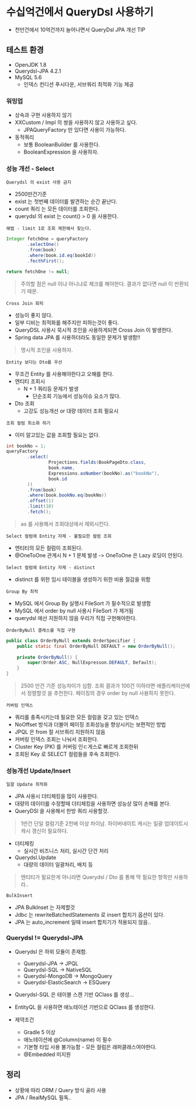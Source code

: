 # 수십억건에서 QueryDsl 사용하기
- 천만건에서 10억건까지 늘어나면서 QueryDsl JPA 개선 TIP

## 테스트 환경
- OpenJDK 1.8
- Querydsl-JPA 4.2.1
- MySQL 5.6
    - 인덱스 컨디션 푸시다운, 서브쿼리 최적화 기능 제공
    
### 워밍업
- 상속과 구현 사용하지 않기
- XXCustom / Impl 의 쌍을 사용하지 않고 사용하고 싶다.
    - JPAQueryFactory 만 있다면 사용이 가능하다.
- 동적쿼리
    - 보통 BooleanBuilder 를 사용한다.
    - BooleanExpression 을 사용하자.
    

### 성능 개선 - Select
`Querydsl 의 exist 사용 금지`
- 2500만건기준
- exist 는 첫번째 데이터를 발견하는 순간 끝난다.
- count 쿼리 는 모든 데이터를 조회한다.
- querydsl 의 exist 는 count() > 0 을 사용한다.

`해법 - limit 1로 조회 제한해서 찾는다.`
```java
Integer fetchOne = queryFactory
        .selectOne()
        .from(book)
        .where(book.id.eq(bookId))
        .fecthFirst();

return fetchOne != null;
```
> 주의할 점은 null 이냐 아니냐로 체크를 해야한다. 결과가 없다면 null 이 반환되기 때문.

`Cross Join 회피`
- 성능이 좋지 않다.
- 일부 디비는 최적화를 해주지만 피하는것이 좋다.
- QueryDSL 사용시 묵시적 조인을 사용하게되면 Cross Join 이 발생한다.
- Spring data JPA 를 사용하더라도 동일한 문제가 발생함!!

> 명시적 조인을 사용하자.

`Entity 보다는 Dto를 우선`
- 무조건 Entity 를 사용해야한다고 오해를 한다.
- 엔티티 조회시 
  - N + 1 쿼리등 문제가 발생
    - 단순조회 기능에서 성능이슈 요소가 많다.
- Dto 조회
    - 고강도 성능개선 or 대량 데이터 조회 필요시

`조회 컬럼 최소화 하기`
- 이미 알고있는 값을 조회할 필요는 없다.
```java
int bookNo = 1;
queryFactory
        .select(
                Projections.fields(BookPageDto.class,        
                book.name,
                Expressions.asNumber(bookNo).as("bookNo"),
                book.id
        ))
        .from(book)
        .where(book.bookNo.eq(bookNo))
        .offset(1)
        .limit(10)
        .fetch();
```
> as 를 사용해서 조회대상에서 제외시킨다.

`Select 컬럼에 Entity 자제 - 불필요한 컬럼 조회`
- 엔티티의 모든 컬럼이 조회된다.
- @OneToOne 관계시 N + 1 문제 발생 -> OneToOne 은 Lazy 로딩이 안된다.

`Select 컬럼에 Entity 자제 - distinct`
- distinct 를 위한 임시 테이블을 생성하기 위한 비용 절감을 위함


`Group By 최적`
- MySQL 에서 Group By 실행시 FileSort 가 필수적으로 발생함
- MySQL 에서 order by null 사용시 FileSort 가 제거됨
- querydsl 에선 지원하지 않음 우리가 직접 구현해야한다.

`OrderByNull 클래스를 직접 구현`
```java
public class OrderByNull extends OrderSpecifier {
    public static final OrderByNull DEFAULT = new OrderByNull();
    
    private OrderByNull() {
        super(Order.ASC, NullExpresson.DEFAULT, Default);
    }
}
```
> 2500 만건 기준 성능차이가 심함.
> 조회 결과가 100건 이하라면 애플리케이션에서 정렬할것 을 추천한다.
> 페이징의 경우 order by null 사용하지 못한다.

`커버링 인덱스`
- 쿼리를 충족시키는데 필요한 모든 컬럼을 갖고 있는 인덱스
- NoOffset 방식과 더불어 페이징 조회성능을 향상시키는 보편적인 방법
- JPQL 은 from 절 서브쿼리 지원하지 않음
- 커버링 인덱스 조회는 나눠서 조회한다.
- Cluster Key (PK) 를 커버링 인ㄷ게스로 빠르게 조회한뒤
- 조회된 Key 로 SELECT 컬럼들을 후속 조회한다.

### 성능개선 Update/Insert

`일괄 Update 최적화`
- JPA 사용시 더티체킹을 많이 사용한다.
- 대량의 데이터를 수정할때 더티체킹을 사용하면 성능상 많이 손해를 본다.
- QueryDSl 을 사용해서 한방 쿼리 사용할것.
> 1만건 단일 컬럼기준 2천배 이상 차이남.
> 하이버네이트 캐시는 일괄 업데이트시 캐시 갱신이 필요하다.

- 더티체킹
  - 실시간 비즈니스 처리, 실시간 단건 처리
- Querydsl.Update
  - 대량의 데이터 일괄처리, 배치 등

> 엔티티가 필요한게 아니라면 Querydsl / Dto 를 통해 딱 필요한 항목만 사용하라..

`BulkInsert`
- JPA BulkInset 는 자제할것
- Jdbc 는 rewriteBatchedStatements 로 insert 합치기 옵션이 있다.
- JPA 는 auto_increment 일때 insert 합치기가 적용되지 않음..

### Querydsl != Querydsl-JPA
- Querydsl 은 하위 모듈이 존재함.
  - Querydsl-JPA -> JPQL
  - Querydsl-SQL -> NativeSQL
  - Querydsl-MongoDB -> MongoQuery
  - Querydsl-ElasticSearch -> ESQuery

- Querydsl-SQL 은 테이블 스캔 기반 QClass 를 생성...
- EntityQL 을 사용하면 애노테이션 기반으로 QClass 를 생성한다.
- 제약조건
  - Gradle 5 이상
  - 애노테이션에 @Column(name) 이 필수
  - 기본형 타입 사용 불가능함 - 모든 컬럼은 래퍼클래스여야한다.
  - @Embedded 미지원
  
## 정리
- 상황에 따라 ORM / Query 방식 골라 사용
- JPA / RealMySQL 필독..